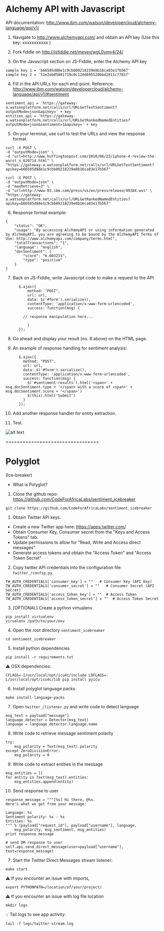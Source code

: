 # Alchemy API with Javascript

API documentation:  http://www.ibm.com/watson/developercloud/alchemy-language/api/v1/

1) Navigate to http://www.alchemyapi.com/ and obtain an API key
   (Use this key: xxxxxxxxxxx )

2) Fork fiddle on http://jsfiddle.net/mevey/wgL0vmy4/24/

3) On the Javascript section on JS-Fiddle, enter the Alchemy API key

```
sample key 1 = 'b66585d88e1c9cbb09218239e8b16ca03e17b567'
sample key 2 = '51e2eb05801719c0c12dd695520bbd2811c7781f'
```

4) Fill in the API URLs for each end-point. Reference: http://www.ibm.com/watson/developercloud/alchemy-language/api/v1/#sentiment

```
sentiment_api = 'https://gateway-a.watsonplatform.net/calls/url/URLGetTextSentiment?outputMode=json&apikey=' + key
entities_api = 'https://gateway-a.watsonplatform.net/calls/url/URLGetRankedNamedEntities?outputMode=json&sentiment=1&apikey=' + key
```

5) On your terminal, use curl to test the URLs and view the response format.
```
curl -X POST \
-d "outputMode=json" \
-d "url=http://www.huffingtonpost.com/2010/06/22/iphone-4-review-the-worst_n_620714.html" \
"https://gateway-a.watsonplatform.net/calls/url/URLGetTextSentiment?apikey=b66585d88e1c9cbb09218239e8b16ca03e17b567"
```


```
curl -X POST \
-d "outputMode=json" \
-d "maxRetrieve=3" \
-d "url=http://www-03.ibm.com/press/us/en/pressrelease/49384.wss" \
"https://gateway-a.watsonplatform.net/calls/url/URLGetRankedNamedEntities?apikey=b66585d88e1c9cbb09218239e8b16ca03e17b567"
```

6) Response format example:
```
{
    "status": "OK",
    "usage": "By accessing AlchemyAPI or using information generated by AlchemyAPI, you are agreeing to be bound by the AlchemyAPI Terms of Use: http://www.alchemyapi.com/company/terms.html",
    "totalTransactions": "1",
    "language": "english",
    "docSentiment": {
        "score": "0.603233",
        "type": "positive"
    }
}
```

7) Back on JS-Fiddle, write Javascript code to make a request to the API

```
	  $.ajax({
	      method: "POST",
	      url: url,
	      data: $('#form').serialize(),
	      contentType: 'application/x-www-form-urlencoded',
	      success: function(msg) {

		// response manipulation here...

	      }
	  });

```

8) Go ahead and display your result (no. 6 above) on the HTML page.

9) An example of response handling for sentiment analysis:

```
	  $.ajax({
		method: "POST",
		url: url,
		data: $('#form').serialize(),
		contentType: 'application/x-www-form-urlencoded',
		success: function(msg) {
		  $('#sentiment-results').html('<span>' + msg.docSentiment.type + '</span> with a score of <span>' + msg.docSentiment.score + '</span>')
		  $(this).html('Submit')
		}
	  });

```

10) Add another response handler for entity extraction.

11) Test.

![alt text](https://goo.gl/BGLvAg "Test screenshot")

=================================


# Polyglot

(Ice-breaker)
* What is Polyglot?

1) Clone the github repo: https://github.com/CodeForAfricaLabs/sentiment_icebreaker

```
git clone https://github.com/CodeForAfricaLabs/sentiment_icebreaker
```


1) Obtain Twitter API keys.

- Create a new Twitter app here: https://apps.twitter.com/
- Obtain Consumer Key, Consumer secret from the "Keys and Access Tokens" tab.
- Update permissions to allow for "Read, Write and Access direct messages"
- Generate access tokens and obtain the "Access Token" and "Access Token Secret"


2) Copy twitter API credentials into the configuration file: `twitter_/config.py`. 

```
TW_AUTH_CREDENTIALS['consumer_key'] = ""   # Consumer Key (API Key)
TW_AUTH_CREDENTIALS['consumer_secret'] = ""   # Consumer Secret (API Secret)
TW_AUTH_CREDENTIALS['access_token_key'] = ""  # Access Token
TW_AUTH_CREDENTIALS['access_token_secret'] = ""  # Access Token Secret
```

3) [OPTIONAL] Create a python virtualenv

```
pip install virtualenv
virualenv /path/to/your/env
```

4) Open the root directory `sentiment_icebreaker`

```
cd sentiment_icebreaker
```

5) Install python dependencies

```
pip install -r requirements.txt
```

:warning: OSX dependencies:
```
CFLAGS=-I/usr/local/opt/icu4c/include LDFLAGS=-L/usr/local/opt/icu4c/lib pip install pyicu
```

6) Install polyglot language packs

```
make install-language-packs
```

7) Open `twitter_/listener.py` and write code to detect language
```
msg_text = payload["message"]
language_detector = Detector(msg_text)
language = language_detector.language.name
```

8) Write code to retrieve message sentiment polarity
```
try:
    msg_polarity = Text(msg_text).polarity
except ZeroDivisionError:
    msg_polarity = 0
```

9) Write code to extract entities in the message
```
msg_entities = []
for entity in Text(msg_text).entities:
    msg_entities.append(entity)
```

10) Send response to user
```
response_message = """[%s] Hi there, @%s.
Here's what we got from your message:

Language: %s
Sentiment polarity: %s - %s
Entities: %s
""" % (payload["request_id"], payload["username"], language,
	msg_polarity, msg_sentiment, msg_entities)
print response_message

# send DM response to user
self.api.send_direct_message(user=payload["username"], text=response_message)
```

7) Start the Twitter Direct Messages stream listener:
```
make start
```

:warning: If you encounter an issue with imports, 
```
export PYTHONPATH=/location/of/your/project/
```

:warning: If you encounter an issue with log file location
```
mkdir logs
```

:bulb: Tail logs to see app activity:
```
tail -f logs/twitter-stream.log
```
